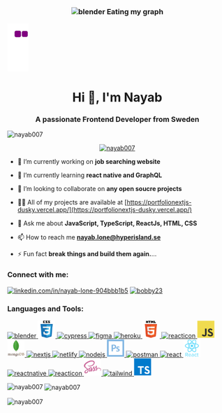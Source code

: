 ## <h3 align="center"> <img src="https://www.clipartmax.com/png/full/434-4340866_svg-transparent-download-a-f-d-aa-orig-pinterest-cobra-snake-cartoon.png" alt="blender" width="40" height="60"/> Eating my graph  </h3>  

![snake gif](https://github.com/nayab007/nayab007/blob/output/github-contribution-grid-snake.gif)

<h1 align="center">Hi 👋, I'm Nayab</h1>       

<h3 align="center">A passionate Frontend Developer from Sweden</h3>  

<p align="left"> <img src="https://komarev.com/ghpvc/?username=nayab007&label=Profile%20views&color=0e75b6&style=flat" alt="nayab007" /> </p>

<p align="center"> <a href="https://github.com/ryo-ma/github-profile-trophy"><img src="https://github-profile-trophy.vercel.app/?username=nayab007" alt="nayab007" /></a> </p>

- 🔭 I’m currently working on **job searching website** 

- 🌱 I’m currently learning **react native and GraphQL** 

- 👯 I’m looking to collaborate on **any open soucre projects**

- 👨‍💻 All of my projects are available at [https://portfolionextjs-dusky.vercel.app/](https://portfolionextjs-dusky.vercel.app/)

- 💬 Ask me about **JavaScript, TypeScript, ReactJs, HTML, CSS**

- 📫 How to reach me **nayab.lone@hyperisland.se** 

- ⚡ Fun fact **break things and build them again.**...

<h3 align="left">Connect with me:</h3> 
<p align="left">
<a href="https://linkedin.com/in/linkedin.com/in/nayab-lone-904bbb1b5" target="blank"><img align="center" src="https://raw.githubusercontent.com/rahuldkjain/github-profile-readme-generator/master/src/images/icons/Social/linked-in-alt.svg" alt="linkedin.com/in/nayab-lone-904bbb1b5" height="30" width="40" /></a>
<a href="https://www.leetcode.com/bobby23" target="blank"><img align="center" src="https://raw.githubusercontent.com/rahuldkjain/github-profile-readme-generator/master/src/images/icons/Social/leet-code.svg" alt="bobby23" height="30" width="40" /></a>
</p>

<h3 align="left">Languages and Tools:</h3>
<p align="left"> <a href="https://www.blender.org/" target="_blank" rel="noreferrer"> <img src="https://download.blender.org/branding/community/blender_community_badge_white.svg" alt="blender" width="40" height="40"/> </a> <a href="https://www.w3schools.com/css/" target="_blank" rel="noreferrer"> <img src="https://raw.githubusercontent.com/devicons/devicon/master/icons/css3/css3-original-wordmark.svg" alt="css3" width="40" height="40"/> </a> <a href="https://www.cypress.io" target="_blank" rel="noreferrer"> <img src="https://media.slid.es/avatars/1098231/Cypress_Logomark_Color_Dark_BG.jpg" alt="cypress" width="40" height="40"/> </a> <a href="https://www.figma.com/" target="_blank" rel="noreferrer"> <img src="https://www.vectorlogo.zone/logos/figma/figma-icon.svg" alt="figma" width="40" height="40"/> </a> <a href="https://heroku.com" target="_blank" rel="noreferrer"> <img src="https://www.vectorlogo.zone/logos/heroku/heroku-icon.svg" alt="heroku" width="40" height="40"/> </a> <a href="https://www.w3.org/html/" target="_blank" rel="noreferrer"> <img src="https://raw.githubusercontent.com/devicons/devicon/master/icons/html5/html5-original-wordmark.svg" alt="html5" width="40" height="40"/> </a> <a href="https://developer.mozilla.org/en-US/docs/Web/JavaScript" target="_blank" rel="noreferrer"> <img src="https://www.allianceofceos.com/assets/logos/logo_contentful.png" alt="reacticon" width="40" height="40" /> <img src="https://raw.githubusercontent.com/devicons/devicon/master/icons/javascript/javascript-original.svg" alt="javascript" width="40" height="40"/> </a> <a href="https://www.mongodb.com/" target="_blank" rel="noreferrer"> <img src="https://raw.githubusercontent.com/devicons/devicon/master/icons/mongodb/mongodb-original-wordmark.svg" alt="mongodb" width="40" height="40"/> </a> <a href="https://nextjs.org/" target="_blank" rel="noreferrer"> <img src="https://www.rlogical.com/wp-content/uploads/2021/08/Rlogical-Blog-Images-thumbnail.png" alt="nextjs" width="40" height="40"/> <img src="https://icons-for-free.com/iconfiles/png/128/Netlify-1329545826432483744.png" alt="netlify" width="40" height="40"/> </a> <a href="https://nodejs.org" target="_blank" rel="noreferrer"> <img src="https://e7.pngegg.com/pngimages/1006/374/png-clipart-web-development-node-js-socket-io-javascript-network-socket-modernization-miscellaneous-logo-thumbnail.png" alt="nodejs" background-color="transparent"  width="40" height="40"/> </a> <a href="https://www.photoshop.com/en" target="_blank" rel="noreferrer"> <img src="https://raw.githubusercontent.com/devicons/devicon/master/icons/photoshop/photoshop-line.svg" alt="photoshop" width="40" height="40"/> </a> <a href="https://postman.com" target="_blank" rel="noreferrer"> <img src="https://www.vectorlogo.zone/logos/getpostman/getpostman-icon.svg" alt="postman" width="40" height="40"/> </a> <a href="https://reactjs.org/" target="_blank" rel="noreferrer"> <img src="https://mui.com/static/logo.png" alt="react" width="40" height="40"/> <img src="https://raw.githubusercontent.com/devicons/devicon/master/icons/react/react-original-wordmark.svg" alt="react" width="40" height="40"/> </a> <a href="https://reactnative.dev/" target="_blank" rel="noreferrer"> <img src="https://reactnative.dev/img/header_logo.svg" alt="reactnative" width="40" height="40"/> </a> <a href="https://sass-lang.com" target="_blank" rel="noreferrer"> <img src="https://upload.wikimedia.org/wikipedia/commons/thumb/1/17/GraphQL_Logo.svg/2048px-GraphQL_Logo.svg.png" alt="reacticon" width="40" height="40" /> <img src="https://raw.githubusercontent.com/devicons/devicon/master/icons/sass/sass-original.svg" alt="sass" width="40" height="40"/> </a> <a href="https://tailwindcss.com/" target="_blank" rel="noreferrer"> <img src="https://www.vectorlogo.zone/logos/tailwindcss/tailwindcss-icon.svg" alt="tailwind" width="40" height="40"/> </a> <a href="https://www.typescriptlang.org/" target="_blank" rel="noreferrer"> <img src="https://raw.githubusercontent.com/devicons/devicon/master/icons/typescript/typescript-original.svg" alt="typescript" width="40" height="40"/> </a> </p> 

<p><img align="left" src="https://github-readme-stats.vercel.app/api/top-langs?username=nayab007&show_icons=true&locale=en&layout=compact" alt="nayab007" /></p>

<p>&nbsp;<img align="center" src="https://github-readme-stats.vercel.app/api?username=nayab007&show_icons=true&locale=en" alt="nayab007" /></p>

<p><img align="center" src="https://github-readme-streak-stats.herokuapp.com/?user=nayab007&" alt="nayab007" /></p>
